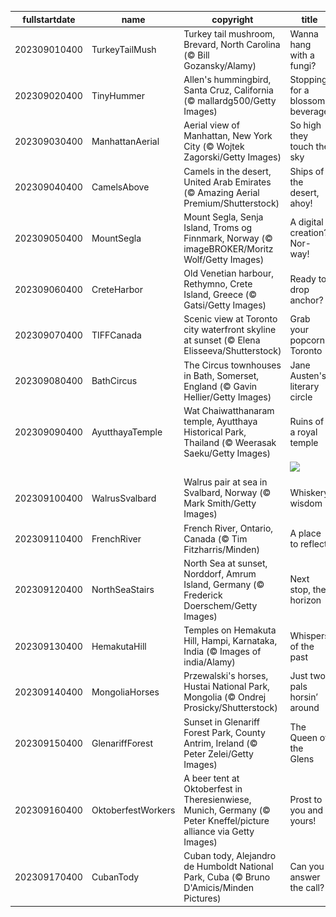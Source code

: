 |fullstartdate|name|copyright|title|image|
|--|--|--|--|--|
202309010400|TurkeyTailMush|Turkey tail mushroom, Brevard, North Carolina (© Bill Gozansky/Alamy)|Wanna hang with a fungi?|![](/en-CA/2023/09/202309010400TurkeyTailMush.jpg)|
202309020400|TinyHummer|Allen's hummingbird, Santa Cruz, California (© mallardg500/Getty Images)|Stopping for a blossom beverage|![](/en-CA/2023/09/202309020400TinyHummer.jpg)|
202309030400|ManhattanAerial|Aerial view of Manhattan, New York City (© Wojtek Zagorski/Getty Images)|So high they touch the sky|![](/en-CA/2023/09/202309030400ManhattanAerial.jpg)|
202309040400|CamelsAbove|Camels in the desert, United Arab Emirates (© Amazing Aerial Premium/Shutterstock)|Ships of the desert, ahoy!|![](/en-CA/2023/09/202309040400CamelsAbove.jpg)|
202309050400|MountSegla|Mount Segla, Senja Island, Troms og Finnmark, Norway (© imageBROKER/Moritz Wolf/Getty Images)|A digital creation? Nor-way!|![](/en-CA/2023/09/202309050400MountSegla.jpg)|
202309060400|CreteHarbor|Old Venetian harbour, Rethymno, Crete Island, Greece (© Gatsi/Getty Images)|Ready to drop anchor?|![](/en-CA/2023/09/202309060400CreteHarbor.jpg)|
202309070400|TIFFCanada|Scenic view at Toronto city waterfront skyline at sunset (© Elena Elisseeva/Shutterstock)|Grab your popcorn, Toronto|![](/en-CA/2023/09/202309070400TIFFCanada.jpg)|
202309080400|BathCircus|The Circus townhouses in Bath, Somerset, England (© Gavin Hellier/Getty Images)|Jane Austen's literary circle|![](/en-CA/2023/09/202309080400BathCircus.jpg)|
202309090400|AyutthayaTemple|Wat Chaiwatthanaram temple, Ayutthaya Historical Park, Thailand (© Weerasak Saeku/Getty Images)|Ruins of a royal temple|![](/en-CA/2023/09/202309090400AyutthayaTemple.jpg)|
||||![](/en-CA/2023/09/.jpg)|
202309100400|WalrusSvalbard|Walrus pair at sea in Svalbard, Norway (© Mark Smith/Getty Images)|Whiskery wisdom|![](/en-CA/2023/09/202309100400WalrusSvalbard.jpg)|
202309110400|FrenchRiver|French River, Ontario, Canada (© Tim Fitzharris/Minden)|A place to reflect|![](/en-CA/2023/09/202309110400FrenchRiver.jpg)|
202309120400|NorthSeaStairs|North Sea at sunset, Norddorf, Amrum Island, Germany (© Frederick Doerschem/Getty Images)|Next stop, the horizon|![](/en-CA/2023/09/202309120400NorthSeaStairs.jpg)|
202309130400|HemakutaHill|Temples on Hemakuta Hill, Hampi, Karnataka, India (© Images of india/Alamy)|Whispers of the past|![](/en-CA/2023/09/202309130400HemakutaHill.jpg)|
202309140400|MongoliaHorses|Przewalski's horses, Hustai National Park, Mongolia (© Ondrej Prosicky/Shutterstock)|Just two pals horsin’ around|![](/en-CA/2023/09/202309140400MongoliaHorses.jpg)|
202309150400|GlenariffForest|Sunset in Glenariff Forest Park, County Antrim, Ireland (© Peter Zelei/Getty Images)|The Queen of the Glens|![](/en-CA/2023/09/202309150400GlenariffForest.jpg)|
202309160400|OktoberfestWorkers|A beer tent at Oktoberfest in Theresienwiese, Munich, Germany (© Peter Kneffel/picture alliance via Getty Images)|Prost to you and yours!|![](/en-CA/2023/09/202309160400OktoberfestWorkers.jpg)|
202309170400|CubanTody|Cuban tody, Alejandro de Humboldt National Park, Cuba (© Bruno D'Amicis/Minden Pictures)|Can you answer the call?|![](/en-CA/2023/09/202309170400CubanTody.jpg)|
